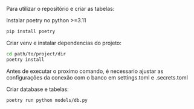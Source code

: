 Para utilizar o repositório e criar as tabelas:

Instalar poetry no python >=3.11
```bash
pip install poetry
```

Criar venv e instalar dependencias do projeto:
```bash
cd path/to/project/dir
poetry install
```

Antes de executar o proximo comando, é necessario ajustar as configurações da conexão com o banco em settings.toml e .secrets.toml

Criar database e tabelas:
```bash
poetry run python models/db.py
```
